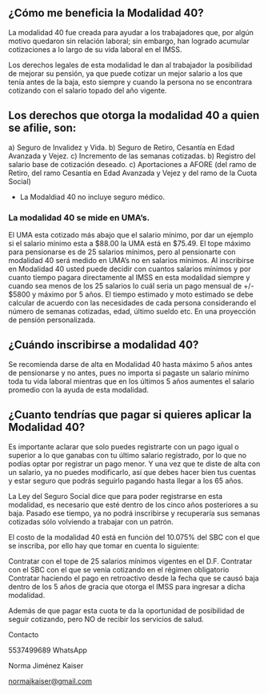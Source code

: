 ## ¿Cómo me beneficia la Modalidad 40?

La modalidad 40 fue creada para ayudar a los trabajadores que, por algún motivo quedaron sin relación laboral; sin embargo, han logrado acumular cotizaciones a lo largo de su vida laboral en el IMSS.

Los derechos legales de esta modalidad le dan al trabajador la posibilidad de mejorar su pensión, ya que puede cotizar un mejor salario a los que tenía antes de la baja, esto siempre y cuando la persona no se encontrara cotizando con el salario topado del año vigente.

## Los derechos que otorga la modalidad 40 a quien se afilie, son:

   a) Seguro de Invalidez y Vida.
   b) Seguro de Retiro, Cesantía en Edad Avanzada y Vejez.
   c) Incremento de las semanas cotizadas.
   b) Registro del salario base de cotización deseado.
   c) Aportaciones a AFORE (del ramo de Retiro, del ramo Cesantía en Edad Avanzada y Vejez y del ramo de la Cuota Social)

* La Modaldiad 40 no incluye seguro médico. 

### La modalidad 40 se mide en UMA’s. 

El UMA esta cotizado más abajo que el salario mínimo, por dar un ejemplo si el salario mínimo esta a $88.00 la UMA está en $75.49.
El tope máximo para pensionarse es de 25 salarios mínimos, pero al pensionarte con modalidad 40 será medido en UMA’s no en salarios mínimos.
Al inscribirse en Modalidad 40 usted puede decidir con cuantos salarios mínimos y por cuanto tiempo pagara directamente al IMSS en esta modalidad siempre y cuando sea menos de los 25 salarios lo cuál seria un pago mensual de +/- $5800 y máximo por 5 años. El tiempo estimado y moto estimado se debe calcular de acuerdo con las necesidades de cada persona considerando el número de semanas cotizadas, edad, último sueldo etc. En una proyección de pensión personalizada. 

## ¿Cuándo inscribirse a modalidad 40?


Se recomienda darse de alta en Modalidad 40 hasta máximo 5 años antes de pensionarse y no antes, pues no importa si pagaste un salario mínimo toda tu vida laboral mientras que en los últimos 5 años aumentes el salario promedio con la ayuda de esta modalidad. 

## ¿Cuanto tendrías que pagar si quieres aplicar la Modalidad 40?

Es importante aclarar que solo puedes registrarte con un pago igual o superior a lo que ganabas con tu último salario registrado, por lo que no podías optar por registrar un pago menor. Y una vez que te diste de alta con un salario, ya no puedes modificarlo, así que debes hacer bien tus cuentas y estar seguro que podrás seguirlo pagando hasta llegar a los 65 años.

La Ley del Seguro Social dice que para poder registrarse en esta modalidad, es necesario que esté dentro de los cinco años posteriores a su baja. Pasado ese tiempo, ya no podrá inscribirse y recuperaría sus semanas cotizadas sólo volviendo a trabajar con un patrón.

El costo de la modalidad 40 está en función del 10.075% del SBC con el que se inscriba, por ello hay que tomar en cuenta lo siguiente:

   Contratar con el tope de 25 salarios mínimos vigentes en el D.F.
   Contratar con el SBC con el que se venia cotizando en el régimen obligatorio
   Contratar haciendo el pago en retroactivo desde la fecha que se causó baja dentro de los 5 años de gracia que otorga el 
   IMSS para ingresar a dicha modalidad.

Además de que pagar esta cuota te da la oportunidad de posibilidad de seguir cotizando, pero NO de recibir los servicios de salud.

Contacto 

5537499689 WhatsApp

Norma Jiménez Kaiser

normajkaiser@gmail.com
